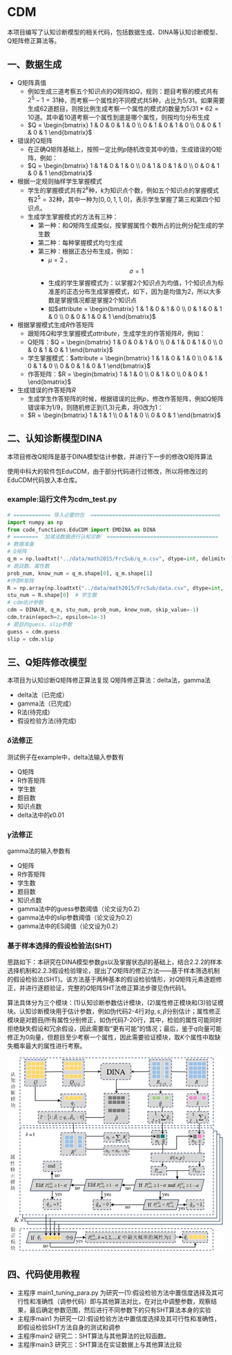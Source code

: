 # CDM
本项目编写了认知诊断模型的相关代码，包括数据生成、DINA等认知诊断模型、Q矩阵修正算法等。

## 一、数据生成
- Q矩阵真值
  - 例如生成三道考察五个知识点的$Q$矩阵如$Q$，规则：题目考察的模式共有$2^5-1=31$种，而考察一个属性的不同模式共$5$种，占比为$5/31$。如果需要生成$62$道题目，则按比例生成考察一个属性的模式的数量为$5/31*62=10$道。其中着$10$道考察一个属性到底是哪个属性，则按均匀分布生成
  - $Q = \begin{bmatrix} 1 & 0 & 0 & 1 & 0 \\ 0 & 1 & 0 & 1 & 0 \\ 0 & 0 & 1 & 0 & 1 \end{bmatrix}$
- 错误的Q矩阵 
  - 在正确Q矩阵基础上，按照一定比例$p$随机改变其中的值，生成错误的Q矩阵，例如：
  - $Q = \begin{bmatrix} 1 & 1 & 0 & 1 & 0 \\ 0 & 1 & 0 & 1 & 0 \\ 0 & 0 & 1 & 0 & 1 \end{bmatrix}$
- 根据一定规则抽样学生掌握模式
  - 学生的掌握模式共有$2^k$种，$k$为知识点个数，例如五个知识点的掌握模式有$2^5=32$种，其中一种为$[0,0,1,1,0]$，表示学生掌握了第三和第四个知识点。
  - 生成学生掌握模式的方法有三种：
    - 第一种：和$Q$矩阵生成类似，按掌握属性个数所占的比例分配生成的学生数
    - 第二种：每种掌握模式均匀生成
    - 第三种：根据正态分布生成，例如：
      - $\mu = 2$ 、$$\sigma = 1$$
      - 生成的学生掌握模式为：以掌握2个知识点为均值，1个知识点为标准差的正态分布生成掌握模式，如下，因为是均值为2，所以大多数是掌握情况都是掌握2个知识点
      - 如$attribute = \begin{bmatrix} 1 & 1 & 0 & 1 & 0 \\ 0 & 1 & 0 & 1 & 0 \\ 0 & 0 & 1 & 0 & 1 \end{bmatrix}$
- 根据掌握模式生成$R$作答矩阵
  - 跟矩阵$Q$和学生掌握模式$attribute$，生成学生的作答矩阵$R$，例如：
  - Q矩阵：$Q = \begin{bmatrix} 1 & 0 & 0 & 1 & 0 \\ 0 & 1 & 0 & 1 & 0 \\ 0 & 0 & 1 & 0 & 1 \end{bmatrix}$
  - 学生掌握模式：$attribute = \begin{bmatrix} 1 & 1 & 0 & 1 & 0 \\ 0 & 1 & 0 & 1 & 0 \\ 0 & 0 & 1 & 0 & 1 \end{bmatrix}$
  - 作答矩阵：$R = \begin{bmatrix} 1 & 1 & 0 \\ 0 & 1 & 0 \\ 0 & 0 & 1 \end{bmatrix}$
- 生成错误的作答矩阵$R$
  - 生成学生作答矩阵的时候，根据错误的比例$p$，修改作答矩阵，例如Q矩阵错误率为$1/9$，则随机修正到(1,3)元素，将0改为1：
  - $R = \begin{bmatrix} 1 & 1 & 1 \\ 0 & 1 & 0 \\ 0 & 0 & 1 \end{bmatrix}$

## 二、认知诊断模型DINA

本项目修改Q矩阵是基于DINA模型估计参数，并进行下一步的修改Q矩阵算法

使用中科大的软件包EduCDM，由于部分代码进行过修改，所以将修改过的EduCDM代码放入本仓库。
### example:运行文件为cdm_test.py

```python
# ============ 导入必要的包  ==========================================
import numpy as np
from code_functions.EduCDM import EMDINA as DINA
# ========  加减法数据进行认知诊断  ====================================
# 数据准备
# Q矩阵
q_m = np.loadtxt("../data/math2015/FrcSub/q_m.csv", dtype=int, delimiter=',')  
# 题目数、属性数
prob_num, know_num = q_m.shape[0], q_m.shape[1]  
#作答R矩阵
R = np.array(np.loadtxt("../data/math2015/FrcSub/data.csv", dtype=int, delimiter=','))  
stu_num = R.shape[0]  # 学生数
# cdm估计参数
cdm = DINA(R, q_m, stu_num, prob_num, know_num, skip_value=-1)
cdm.train(epoch=2, epsilon=1e-3)
# 题目的guess、slip参数
guess = cdm.guess
slip = cdm.slip

```

## 三、Q矩阵修改模型

本项目为认知诊断Q矩阵修正算法复现 Q矩阵修正算法：delta法，gamma法
- delta法（已完成）
- gamma法（已完成）
- R法(待完成)
- 假设检验方法(待完成)

### $\delta$法修正

测试例子在example中，delta法输入参数有

- Q矩阵
- R作答矩阵
- 学生数
- 题目数
- 知识点数
- delta法中的$\epsilon0.01$


### $\gamma$法修正


gamma法的输入参数有

- Q矩阵
- R作答矩阵
- 学生数
- 题目数
- 知识点数
- gamma法中的guess参数阈值（论文设为0.2）
- gamma法中的slip参数阈值（论文设为0.2）
- gamma法中的ES阈值（论文设为0.2）

### 基于样本选择的假设检验法(SHT)

思路如下：本研究在DINA模型参数$gs$以及掌握状态$\beta$的基础上，结合2.2.2的样本选择机制和2.2.3假设检验理论，提出了$Q$矩阵的修正方法——基于样本筛选机制的假设检验法(SHT)。该方法基于两种基本的假设检验情形，对$Q$矩阵元素逐题修正，并进行逐题验证，完整的$Q$矩阵SHT法修正算法步骤见伪代码1。

算法具体分为三个模块：(1)认知诊断参数估计模块，(2)属性修正模块和(3)验证模块。认知诊断模块用于估计参数，例如伪代码2-4行对$g,s,\beta$分别估计；属性修正模块是对题目$j$所有属性分别修正，如伪代码7-20行，其中，检验的属性可能同时拒绝缺失假设和冗余假设，因此需要取“更有可能”的情况；最后，鉴于$q$向量可能修正为0向量，但题目至少考察一个属性，因此需要验证模块，取$K$个属性中取缺失概率最大的属性进行考察。

![](images\1.png)



## 四、代码使用教程

- 主程序 main1_tuning_para.py 为研究一(1):假设检验方法中置信度选择及其可行性和准确性（调参代码）即与其他算法对比，在对比中调整参数，观察结果，最后确定参数范围，然后进行不同参数下的只有SHT算法本身的实验
- 主程序main1 为研究一(2):假设检验方法中置信度选择及其可行性和准确性，即假设检验SHT方法自身的测试和调参
- 主程序main2 研究二：SHT算法与其他算法的比较函数。
- 主程序main3 研究三：SHT算法在实证数据上与其他算法比较